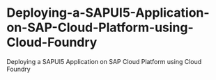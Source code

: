 # Deploying-a-SAPUI5-Application-on-SAP-Cloud-Platform-using-Cloud-Foundry
Deploying a SAPUI5 Application on SAP Cloud Platform using Cloud Foundry
